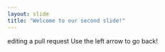 ```yaml
---
layout: slide
title: "Welcome to our second slide!"
---
```

editing a pull request
Use the left arrow to go back!
